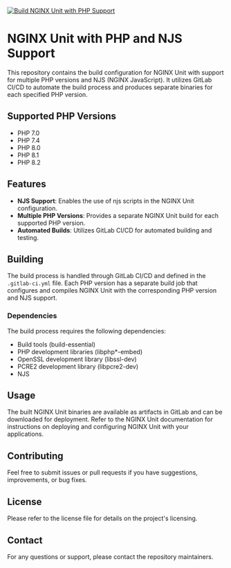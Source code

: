 [![Build NGINX Unit with PHP Support](https://github.com/uhlhosting/Unit-PHP/actions/workflows/build.yml/badge.svg)](https://github.com/uhlhosting/Unit-PHP/actions/workflows/build.yml)
# NGINX Unit with PHP and NJS Support

This repository contains the build configuration for NGINX Unit with support for multiple PHP versions and NJS (NGINX JavaScript). It utilizes GitLab CI/CD to automate the build process and produces separate binaries for each specified PHP version.

## Supported PHP Versions

- PHP 7.0
- PHP 7.4
- PHP 8.0
- PHP 8.1
- PHP 8.2

## Features

- **NJS Support**: Enables the use of njs scripts in the NGINX Unit configuration.
- **Multiple PHP Versions**: Provides a separate NGINX Unit build for each supported PHP version.
- **Automated Builds**: Utilizes GitLab CI/CD for automated building and testing.

## Building

The build process is handled through GitLab CI/CD and defined in the `.gitlab-ci.yml` file. Each PHP version has a separate build job that configures and compiles NGINX Unit with the corresponding PHP version and NJS support.

### Dependencies

The build process requires the following dependencies:

- Build tools (build-essential)
- PHP development libraries (libphp*-embed)
- OpenSSL development library (libssl-dev)
- PCRE2 development library (libpcre2-dev)
- NJS

## Usage

The built NGINX Unit binaries are available as artifacts in GitLab and can be downloaded for deployment. Refer to the NGINX Unit documentation for instructions on deploying and configuring NGINX Unit with your applications.

## Contributing

Feel free to submit issues or pull requests if you have suggestions, improvements, or bug fixes.

## License

Please refer to the license file for details on the project's licensing.

## Contact

For any questions or support, please contact the repository maintainers.
